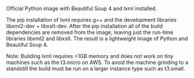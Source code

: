 Official Python image with Beautiful Soup 4 and lxml installed.

The pip installation of lxml requires g++ and the development libraries libxml2-dev + libxslt-dev. After the pip installation all of the build dependencies are removed from the image, leaving just the run-time libraries libxml2 and libxslt. The result is a lightweight image of Python and Beautiful Soup 4.

Note: Building lxml requires >1GB memory and does not work on tiny machines such as the t3.micro on AWS. To avoid the machine grinding to a standstill the build must be run on a larger instance type such as t3.small.
